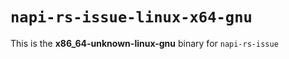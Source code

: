 # `napi-rs-issue-linux-x64-gnu`

This is the **x86_64-unknown-linux-gnu** binary for `napi-rs-issue`
